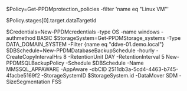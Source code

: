 
$Policy=Get-PPDMprotection_policies -filter 'name eq "Linux VM"'

$Policy.stages[0].target.dataTargetId






$Credentials=New-PPDMcredentials -type OS -name windows -authmethod BASIC 
$StorageSystem=Get-PPDMStorage_systems -Type DATA_DOMAIN_SYSTEM -Filter {name eq "ddve-01.demo.local"}
$DBSchedule=New-PPDMDatabaseBackupSchedule -hourly -CreateCopyIntervalHrs 8 -RetentionUnit DAY -RetentionInterval 5
New-PPDMSQLBackupPolicy -Schedule $DBSchedule -Name MMSSQL_APPAWARE -AppAware -dbCID 2511db3a-5cd4-4463-b745-4facbe5169f2 -StorageSystemID $StorageSystem.id -DataMover SDM -SizeSegmentation FSS